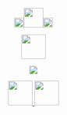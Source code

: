  <p align="center">
<img height="20" src="https://64.media.tumblr.com/442a6090687d2227a57cf146053c5710/efd3f63b34629403-e8/s2048x3072/d83099c1888fcd7653dae24346a81b9d2d74d1b8.pnj"><img height="40" src="https://64.media.tumblr.com/9f8afdbdc41787fe254a77823d73baaf/3ff93314ac768d70-2d/s2048x3072/1ef80858e32d6165ceee98d73933efd04950a4c0.pnj"><img height="20" src="https://64.media.tumblr.com/442a6090687d2227a57cf146053c5710/efd3f63b34629403-e8/s2048x3072/d83099c1888fcd7653dae24346a81b9d2d74d1b8.pnj">
<p align="center">
 <img height="50" src="https://scontent.fdad1-4.fna.fbcdn.net/v/t1.15752-9/455290166_496826889628449_2500612509048439790_n.png?_nc_cat=105&ccb=1-7&_nc_sid=9f807c&_nc_ohc=fo2pdXlw94oQ7kNvgG7wEX5&_nc_ht=scontent.fdad1-4.fna&oh=03_Q7cD1QFCQj7oLgyYof34bagGAzzJOvST2uy10MnDMkaBjfT_TQ&oe=66E850A8">
<p align="center">
<img src="https://i.pinimg.com/originals/19/39/41/19394175ada0a4690cc5f1b189337f17.gif"> 
<div align="center">

 <a href="https://rentry.co/yorukaminn/"><img height="50" src="https://scontent.fdad2-1.fna.fbcdn.net/v/t1.15752-9/453969899_475513258588030_7102665431633147607_n.png?_nc_cat=108&ccb=1-7&_nc_sid=9f807c&_nc_ohc=7CKEC9hAzF8Q7kNvgH8NVcR&_nc_ht=scontent.fdad2-1.fna&oh=03_Q7cD1QGYKfTMxmvSwAdn5KewikuH8CXubVr1WoxbTQPhyZXi1w&oe=66E8275F"> 
 <a href="https://open.spotify.com/playlist/3Dj57afeCbI5Z2FUNxQFj8"><img height="50" src="https://scontent.fdad2-1.fna.fbcdn.net/v/t1.15752-9/455779721_1035067504880482_3630497065226265680_n.png?_nc_cat=101&ccb=1-7&_nc_sid=9f807c&_nc_ohc=UdFzy5hPlZ8Q7kNvgF1Fqou&_nc_ht=scontent.fdad2-1.fna&oh=03_Q7cD1QE2dsWo4rCI5Dlmd8fXlSx9RuERmL05z5fMRKwVC_uxDg&oe=66E852B8">
